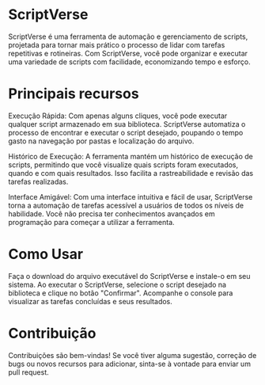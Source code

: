 # ScriptVerse

 ScriptVerse é uma ferramenta de automação e gerenciamento de scripts, projetada para tornar mais prático o processo de lidar com tarefas repetitivas e rotineiras. Com ScriptVerse, você pode organizar e executar uma variedade de scripts com facilidade, economizando tempo e esforço.
 
# Principais recursos

   Execução Rápida: Com apenas alguns cliques, você pode executar qualquer script armazenado em sua biblioteca. ScriptVerse automatiza o processo de encontrar e executar o script desejado, poupando o tempo gasto na navegação por pastas e localização do arquivo.

   Histórico de Execução: A ferramenta mantém um histórico de execução de scripts, permitindo que você visualize quais scripts foram executados, quando e com quais resultados. Isso facilita a rastreabilidade e revisão das tarefas realizadas.

   Interface Amigável: Com uma interface intuitiva e fácil de usar, ScriptVerse torna a automação de tarefas acessível a usuários de todos os níveis de habilidade. Você não precisa ter conhecimentos avançados em programação para começar a utilizar a ferramenta.

# Como Usar

   Faça o download do arquivo executável do ScriptVerse e instale-o em seu sistema.
   Ao executar o ScriptVerse, selecione o script desejado na biblioteca e clique no botão "Confirmar".
   Acompanhe o console para visualizar as tarefas concluídas e seus resultados.

# Contribuição

Contribuições são bem-vindas! Se você tiver alguma sugestão, correção de bugs ou novos recursos para adicionar, sinta-se à vontade para enviar um pull request.

